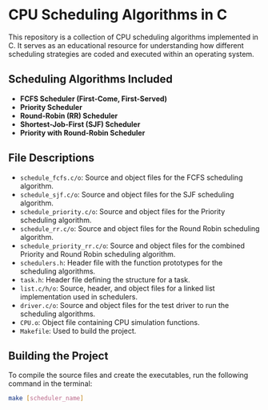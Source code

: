 # CPU Scheduling Algorithms in C

This repository is a collection of CPU scheduling algorithms implemented in C. It serves as an educational resource for understanding how different scheduling strategies are coded and executed within an operating system.

## Scheduling Algorithms Included

- **FCFS Scheduler (First-Come, First-Served)**
- **Priority Scheduler**
- **Round-Robin (RR) Scheduler**
- **Shortest-Job-First (SJF) Scheduler**
- **Priority with Round-Robin Scheduler**

## File Descriptions

- `schedule_fcfs.c/o`: Source and object files for the FCFS scheduling algorithm.
- `schedule_sjf.c/o`: Source and object files for the SJF scheduling algorithm.
- `schedule_priority.c/o`: Source and object files for the Priority scheduling algorithm.
- `schedule_rr.c/o`: Source and object files for the Round Robin scheduling algorithm.
- `schedule_priority_rr.c/o`: Source and object files for the combined Priority and Round Robin scheduling algorithm.
- `schedulers.h`: Header file with the function prototypes for the scheduling algorithms.
- `task.h`: Header file defining the structure for a task.
- `list.c/h/o`: Source, header, and object files for a linked list implementation used in schedulers.
- `driver.c/o`: Source and object files for the test driver to run the scheduling algorithms.
- `CPU.o`: Object file containing CPU simulation functions.
- `Makefile`: Used to build the project.

## Building the Project

To compile the source files and create the executables, run the following command in the terminal:

```sh
make [scheduler_name]
